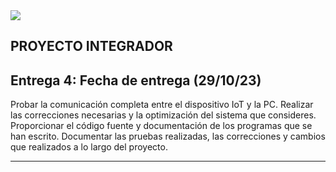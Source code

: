 <img src="https://github-production-user-asset-6210df.s3.amazonaws.com/86580762/237179645-e4bb6ff9-0bb5-441d-a98f-a4a6a53577e6.jpg">

## **PROYECTO INTEGRADOR**

## Entrega 4: Fecha de entrega (29/10/23)

Probar la comunicación completa entre el dispositivo IoT y la PC. Realizar las correcciones necesarias y la optimización del sistema que consideres. Proporcionar el código fuente y documentación de los programas que se han escrito. Documentar las pruebas realizadas, las correcciones y cambios que realizados a lo largo del proyecto.

<hr>


